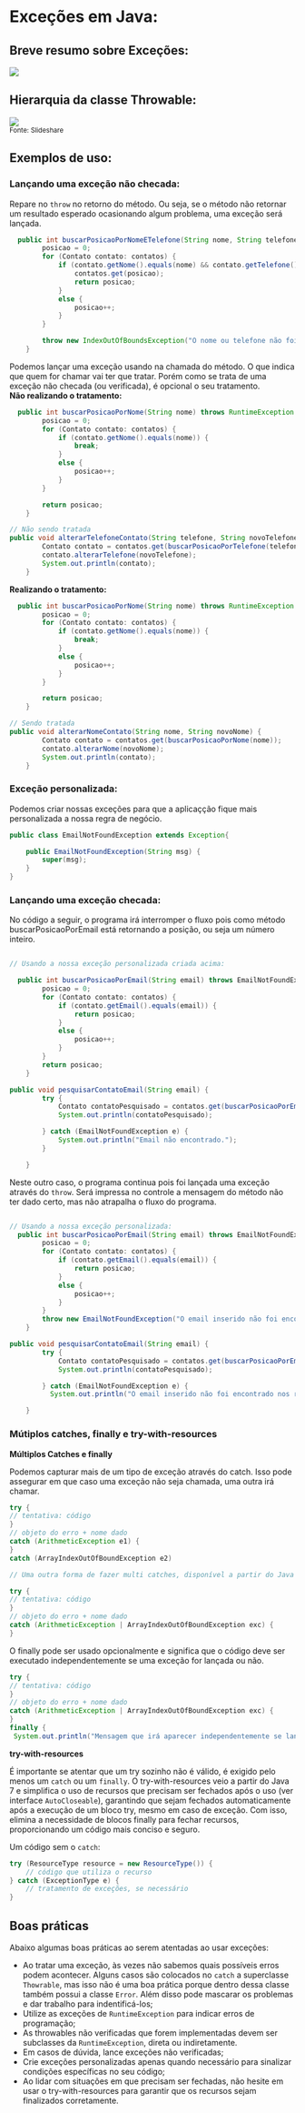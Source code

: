 # Exceções em Java:

## Breve resumo sobre Exceções:

![](/assets/excecoes.png)

## Hierarquia da classe Throwable:
![](https://image.slidesharecdn.com/java13excecoes-1228391273316874-8/95/java-13-excecoes-35-728.jpg?cb=1233320054)  
<sub>Fonte: Slideshare</sub>

## Exemplos de uso:

### Lançando uma exceção não checada:
Repare no `throw` no retorno do método. Ou seja, se o método não retornar um resultado esperado ocasionando algum problema, uma exceção será lançada.

```java
  public int buscarPosicaoPorNomeETelefone(String nome, String telefone) {
        posicao = 0;
        for (Contato contato: contatos) {
            if (contato.getNome().equals(nome) && contato.getTelefone().equals(telefone)) {
                contatos.get(posicao);
                return posicao;
            }
            else {
                posicao++;
            }
        }

        throw new IndexOutOfBoundsException("O nome ou telefone não foi encontrado nos registros.");
    }
```

Podemos lançar uma exceção usando na chamada do método. O que indica que quem for chamar vai ter que tratar. Porém como se trata de uma exceção não checada (ou verificada), é opcional o seu tratamento.  
**Não realizando o tratamento:**

```java
  public int buscarPosicaoPorNome(String nome) throws RuntimeException {
        posicao = 0;
        for (Contato contato: contatos) {
            if (contato.getNome().equals(nome)) {
                break;
            }
            else {
                posicao++;
            }
        }

        return posicao;
    }

// Não sendo tratada
public void alterarTelefoneContato(String telefone, String novoTelefone) {
        Contato contato = contatos.get(buscarPosicaoPorTelefone(telefone));
        contato.alterarTelefone(novoTelefone);
        System.out.println(contato);
    }
```
**Realizando o tratamento:**
```java
  public int buscarPosicaoPorNome(String nome) throws RuntimeException {
        posicao = 0;
        for (Contato contato: contatos) {
            if (contato.getNome().equals(nome)) {
                break;
            }
            else {
                posicao++;
            }
        }

        return posicao;
    }

// Sendo tratada
public void alterarNomeContato(String nome, String novoNome) {
        Contato contato = contatos.get(buscarPosicaoPorNome(nome));
        contato.alterarNome(novoNome);
        System.out.println(contato);
    }
```

### Exceção personalizada:
Podemos criar nossas exceções para que a aplicaçção fique mais personalizada a nossa regra de negócio.
```java
public class EmailNotFoundException extends Exception{

    public EmailNotFoundException(String msg) {
        super(msg);
    }
}

```

### Lançando uma exceção checada:

No código a seguir, o programa irá interromper o fluxo pois como método buscarPosicaoPorEmail está retornando a posição, ou seja um número inteiro.
```java

// Usando a nossa exceção personalizada criada acima:

  public int buscarPosicaoPorEmail(String email) throws EmailNotFoundException {
        posicao = 0;
        for (Contato contato: contatos) {
            if (contato.getEmail().equals(email)) {
                return posicao;
            }
            else {
                posicao++;
            }
        }
        return posicao;
    }

public void pesquisarContatoEmail(String email) {
        try {
            Contato contatoPesquisado = contatos.get(buscarPosicaoPorEmail(email));
            System.out.println(contatoPesquisado);

        } catch (EmailNotFoundException e) {
            System.out.println("Email não encontrado.");
        }

    }
```
Neste outro caso, o programa continua pois foi lançada uma exceção através do `throw`. Será impressa no controle a mensagem do método não ter dado certo, mas não atrapalha o fluxo do programa.
```java

// Usando a nossa exceção personalizada:
  public int buscarPosicaoPorEmail(String email) throws EmailNotFoundException {
        posicao = 0;
        for (Contato contato: contatos) {
            if (contato.getEmail().equals(email)) {
                return posicao;
            }
            else {
                posicao++;
            }
        }
        throw new EmailNotFoundException("O email inserido não foi encontrado nos registros.");
    }

public void pesquisarContatoEmail(String email) {
        try {
            Contato contatoPesquisado = contatos.get(buscarPosicaoPorEmail(email));
            System.out.println(contatoPesquisado);

        } catch (EmailNotFoundException e) {
          System.out.println("O email inserido não foi encontrado nos registros.");

    }
```

### Mútiplos catches, finally e try-with-resources  

**Múltiplos Catches e finally**  

Podemos capturar mais de um tipo de exceção através do catch. Isso pode assegurar em que caso uma exceção não seja chamada, uma outra irá chamar. 

```java
try {
// tentativa: código
}
// objeto do erro + nome dado 
catch (ArithmeticException e1) {
}
catch (ArrayIndexOutOfBoundException e2) 

// Uma outra forma de fazer multi catches, disponível a partir do Java 7:

try {
// tentativa: código
}
// objeto do erro + nome dado 
catch (ArithmeticException | ArrayIndexOutOfBoundException exc) {
}
```
O finally pode ser usado opcionalmente e significa que o código deve ser executado independentemente se uma exceção for lançada ou não. 

```java
try {
// tentativa: código
}
// objeto do erro + nome dado 
catch (ArithmeticException | ArrayIndexOutOfBoundException exc) {
}
finally {
 System.out.println("Mensagem que irá aparecer independentemente se lançar exceção ou não.");
```

**try-with-resources**  

É importante se atentar que um try sozinho não é válido, é exigido pelo menos um `catch` ou um `finally`.
O try-with-resources veio a partir do Java 7 e simplifica o uso de recursos que precisam ser fechados após o uso (ver interface `AutoCloseable`), garantindo que sejam fechados automaticamente após a execução de um bloco try, mesmo em caso de exceção. 
Com isso, elimina a necessidade de blocos finally para fechar recursos, proporcionando um código mais conciso e seguro.

Um código sem o `catch`:
```java
try (ResourceType resource = new ResourceType()) {
    // código que utiliza o recurso
} catch (ExceptionType e) {
    // tratamento de exceções, se necessário
}

```

## Boas práticas
Abaixo algumas boas práticas ao serem atentadas ao usar exceções:
* Ao tratar uma exceção, às vezes não sabemos quais possíveis erros podem acontecer. Alguns casos são colocados no `catch` a superclasse `Thowrable`, mas isso não é uma boa prática porque dentro dessa classe também possui a classe `Error`. Além disso
  pode mascarar os problemas e dar trabalho para indentificá-los;
* Utilize as exceções de `RuntimeException` para indicar erros de programação;
* As throwables não verificadas que forem implementadas devem ser subclasses da `RuntimeException`, direta ou indiretamente.
* Em casos de dúvida, lance exceções não verificadas;
* Crie exceções personalizadas apenas quando necessário para sinalizar condições específicas no seu código;
* Ao lidar com situações em que precisam ser fechadas, não hesite em usar o try-with-resources para garantir que os recursos sejam finalizados corretamente.
